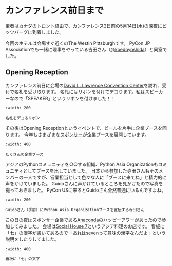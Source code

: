 # カンファレンス前日まで

筆者はカナダのトロント経由で、カンファレンス2日前の5月14日(水)の深夜にピッツバーグに到着しました。

今回のホテルは会場すぐ近くのThe Westin Pittsburghです。
PyCon JP Associationでも一緒に理事をやっている吉田さん（[@koedoyoshida](https://twitter.com/koedoyoshida/)）と同室でした。

## Opening Reception

カンファレンス前日に会場の[David L. Lawrence Convention Center](https://www.pittsburghcc.com/)を訪れ、受付で名札を受け取ります。
名札にはリボンを付けてデコります。私はスピーカーなので「SPEAKER」というリボンを付けました！！

```{figure} images/ribbon.jpg
:width: 200

名札をデコるリボン
```

その後はOpening Receptionというイベントで、ビールを片手に企業ブースを回ります。
今年もさまざまな[スポンサー](https://us.pycon.org/2025/sponsorship/sponsors/)が企業ブースを展開しています。

```{figure} images/booth.jpg
:width: 400

たくさんの企業ブース
```

アジアのPythonコミュニティを○○する組織、Python Asia Organizationもコミュニティとしてブースを出していました。
日本から参加した寺田さんもそのメンバーの一人ですが、営業担当として色々な人に「ブースに来てね」と精力的に声をかけていました。
Guidoさんに声かけているところを見かけたので写真を撮っておきました。
PyCon USに来るとGuidoさん全然普通にいるんですよね。

```{figure} images/terada-and-guido.jpg
:width: 200

Guidoさん（手前）にPython Asia Organizationブースを宣伝する寺田さん
```

この日の夜はスポンサー企業である[Anaconda](https://www.anaconda.com/)のハッピーアワーがあったので参加してみました。
会場は[Social House 7](https://www.socialhouse7.com/)というアジア料理のお店です。
看板に「七」の漢字が書いてあるので「あれはsevenって意味の漢字なんだよ」という説明をしたりしてました。

```{figure} images/seven.jpg
:width: 400

看板に「七」の文字
```
